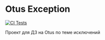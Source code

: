 # Otus Exception

[![CI Tests](https://github.com/MasyaSmv/otus_exception/actions/workflows/tests.yml/badge.svg?branch=main)](https://github.com/MasyaSmv/otus_exception/actions/workflows/tests.yml)

Проект для ДЗ на Otus по теме исключений